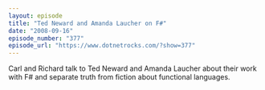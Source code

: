 ```yaml
---
layout: episode
title: "Ted Neward and Amanda Laucher on F#"
date: "2008-09-16"
episode_number: "377"
episode_url: "https://www.dotnetrocks.com/?show=377"
---
```


Carl and Richard talk to Ted Neward and Amanda Laucher about their work with F# and separate truth from fiction about functional languages.
